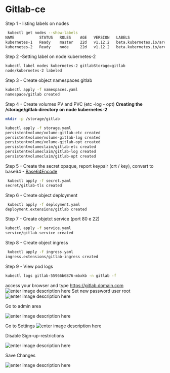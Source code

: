 

# Gitlab-ce 

Step 1 - listing labels on nodes
```bash
 kubectl get nodes --show-labels
NAME           STATUS   ROLES    AGE   VERSION   LABELS
kubernetes-1   Ready    master   22d   v1.12.2   beta.kubernetes.io/arch=amd64,beta.kubernetes.io/os=linux,kubernetes.io/hostname=kubernetes-1,node-role.kubernetes.io/master=
kubernetes-2   Ready    node     22d   v1.12.2   beta.kubernetes.io/arch=amd64,beta.kubernetes.io/os=linux,kubernetes.io/hostname=kubernetes-2,nexusStorage=nexus,node-role.kubernetes.io/node=
```
Step 2 -Setting label on node kubernetes-2
```bash
kubectl label nodes kubernetes-2 gitlabStorage=gitlab
node/kubernetes-2 labeled
```
Step 3 - Create object namespaces gitlab
```bash
kubectl apply -f namespaces.yaml
namespace/gitlab created
```
Step 4 - Create volumes PV and PVC (etc -log - opt) 
**Creating the /storage/gitlab directory on node kubernetes-2**

```bash
mkdir -p /storage/gitlab
```

```bash
kubectl apply -f storage.yaml
persistentvolume/volume-gitlab-etc created
persistentvolume/volume-gitlab-log created
persistentvolume/volume-gitlab-opt created
persistentvolumeclaim/gitlab-etc created
persistentvolumeclaim/gitlab-log created
persistentvolumeclaim/gitlab-opt created
```
Step 5 - Create the secret opaque, report keypair (crt / key), convert to base64 - [Base64Encode](https://base64encode.org) 
```bash
 kubectl apply -f secret.yaml
secret/gitlab-tls created
```
Step 6 - Create object deployment 
```bash
 kubectl apply -f deployment.yaml
deployment.extensions/gitlab created
```
Step 7 - Create objetct service (port 80 e 22)
```bash
kubectl apply -f service.yaml
service/gitlab-service created
```
Step 8 - Create object ingress 
```bash
 kubectl apply -f ingress.yaml
ingress.extensions/gitlab-ingress created
```
Step 9 - View pod logs 
```bash
kubectl logs gitlab-55966b6876-mbxkb -n gitlab -f
```

access your browser and type https://gitlab.domain.com
![enter image description here](https://lh3.googleusercontent.com/84KjGHjcfvcgdgPPKW-438YHheWaeT4jA_Vz_oxXNMlTzfphP3SMGhm_JYVWCfiTbGdtpBEnLy_Mbg=s1024 "Gitlab1")
Set new password user root 
![enter image description here](https://lh3.googleusercontent.com/7vX-of4c07UFHaIT9tV-8L3HEqFRb32Pu6m7sK-C4rs1s8Dh6dhyXtYuqCytSIu4wNzPjX9IDnU4pA=s1024 "gitlab2")

Go to admin area

![enter image description here](https://lh3.googleusercontent.com/A0ZnaAbGKNYYdc2QOsHNigAr0KOxFl8G7X9B0sh7SYvIvuytUK9tauc8mp2HDOZoaUaRjWRe_BCuZQ=s1024 "gitlab3")

Go to Settings 
![enter image description here](https://lh3.googleusercontent.com/IMjI3ee54cYaWZn0nsLF9XtPyX2roUZY2lAEKDYbq0vOl-KHmWmBFIaRruB4bsSfY0QvIIOFrTOTWA=s1024 "gitlab5")

Disable Sign-up-restrictions

![enter image description here](https://lh3.googleusercontent.com/zx8E8LFjQ6Md6hUigVoDeYwgpGOLdicM1y4M8-vYeCyeCZvqefdXsgkbCV96JGbYs0lnMaqGkY9IjQ=s1024 "gitlab6")

Save Changes

![enter image description here](https://lh3.googleusercontent.com/7NIYQVQ6QgJFn81lT-5PL6ehxlCIC4is6IhhOLf_7s6Uh4elcdwAA-PdlQHX18bxp9jCAuyi2cgmtQ=s1024 "gitlab7")
